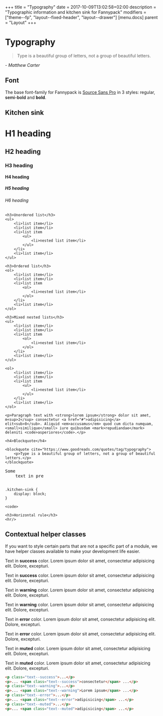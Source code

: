 +++
title = "Typography"
date = 2017-10-09T13:02:58+02:00
description = "Typographic information and kitchen sink for Fannypack"
modifiers = ["theme--fp", "layout--fixed-header", "layout--drawer"]
[menu.docs]
parent = "Layout"
+++

# Typography

> Type is a beautiful group of letters, not a group of beautiful letters.

*- Matthew Carter*

## Font

The base font-family for Fannypack is [Source Sans Pro](https://fonts.google.com/specimen/Source+Sans+Pro) in 3 styles: regular, <span style="font-weight: 600;">semi-bold</span> and <strong>bold</strong>.

## Kitchen sink

<div class="fp-example fp-example--kitchen-sink">
	<h1>H1 heading</h1>
	<h2>H2 heading</h2>
	<h3>H3 heading</h3>
	<h4>H4 heading</h4>
	<h5>H5 heading</h5>
	<h6>H6 heading</h6>

	<h3>Unordered list</h3>
	<ul>
		<li>list item</li>
		<li>list item</li>
		<li>list item
			<ul>
				<li>nested list item</li>
			</ul>
		</li>
		<li>list item</li>
	</ul>

	<h3>Ordered list</h3>
	<ol>
		<li>list item</li>
		<li>list item</li>
		<li>list item
			<ol>
				<li>nested list item</li>
			</ol>
		</li>
		<li>list item</li>
	</ol>

	<h3>Mixed nested lists</h3>
	<ul>
		<li>list item</li>
		<li>list item</li>
		<li>list item
			<ol>
				<li>nested list item</li>
			</ol>
		</li>
		<li>list item</li>
	</ul>

	<ol>
		<li>list item</li>
		<li>list item</li>
		<li>list item
			<ul>
				<li>nested list item</li>
			</ul>
		</li>
		<li>list item</li>
	</ol>

	<p>Paragraph text with <strong>lorem ipsum</strong> dolor sit amet, m<sup>2</sup> consectetur <a href="#">adipisicing</a> elit<sub>8</sub>. Aliquid <em>accusamus</em> quod cum dicta numquam, <small>similique</small> iure quibusdam <mark>repudiandae</mark> deleniti <code>asperiores</code>.</p>

	<h4>Blockquote</h4>

	<blockquote cite="https://www.goodreads.com/quotes/tag/typography">
		<p>Type is a beautiful group of letters, not a group of beautiful letters.</p>
	</blockquote>

<pre>Some
	text in pre

</pre>

<pre><code>.kitchen-sink {
	display: block;
}</code></pre>

<code>&lt;code&gt;</code>

	<h3>Horizontal rule</h3>
	<hr/>
</div>

## Contextual helper classes

If you want to style certain parts that are not a specific part of a module, we have helper classes available to make your development life easier.

<div class="fp-example">
	<p class="text--success">Text in <strong>success</strong> color. Lorem ipsum dolor sit amet, consectetur adipisicing elit. Dolore, excepturi.</p>
	<p>Text in <strong>success</strong> color. Lorem ipsum dolor sit amet, <span class="text--success">consectetur</span> adipisicing elit. Dolore, excepturi.</p>
	<p class="text--warning">Text in <strong>warning</strong> color. Lorem ipsum dolor sit amet, consectetur adipisicing elit. Dolore, excepturi.</p>
	<p>Text in <strong>warning</strong> color. <span class="text--warning">Lorem ipsum</span> dolor sit amet, consectetur adipisicing elit. Dolore, excepturi.</p>
	<p class="text--error">Text in <strong>error</strong> color. Lorem ipsum dolor sit amet, consectetur adipisicing elit. Dolore, excepturi.</p>
	<p>Text in <strong>error</strong> color. Lorem ipsum dolor sit amet, consectetur <span class="text--error">adipisicing</span> elit. Dolore, excepturi.</p>
	<p class="text--muted">Text in <strong>muted</strong> color. Lorem ipsum dolor sit amet, consectetur adipisicing elit. Dolore, excepturi.</p>
	<p>Text in <strong>muted</strong> color. Lorem ipsum dolor sit amet, consectetur <span class="text--muted">adipisicing</span> elit. Dolore, excepturi.</p>
</div>

```html
<p class="text--success">...</p>
<p>... <span class="text--success">consectetur</span> ...</p>
<p class="text--warning">...</p>
<p>... <span class="text--warning">Lorem ipsum</span> ...</p>
<p class="text--error">...</p>
<p>... <span class="text--error">adipisicing</span> ...</p>
<p class="text--muted">...</p>
<p>... <span class="text--muted">adipisicing</span> ...</p>
```
